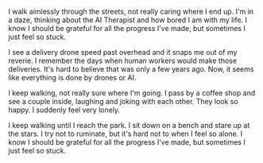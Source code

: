 I walk aimlessly through the streets, not really caring where I end up. I'm in a daze, thinking about the AI Therapist and how bored I am with my life. I know I should be grateful for all the progress I've made, but sometimes I just feel so stuck.

I see a delivery drone speed past overhead and it snaps me out of my reverie. I remember the days when human workers would make those deliveries. It's hard to believe that was only a few years ago. Now, it seems like everything is done by drones or AI.

I keep walking, not really sure where I'm going. I pass by a coffee shop and see a couple inside, laughing and joking with each other. They look so happy. I suddenly feel very lonely.

I keep walking until I reach the park. I sit down on a bench and stare up at the stars. I try not to ruminate, but it's hard not to when I feel so alone. I know I should be grateful for all the progress I've made, but sometimes I just feel so stuck.
